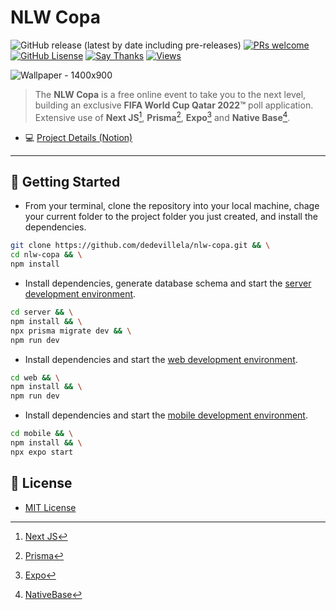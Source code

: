 # NLW Copa

 ![GitHub release (latest by date including pre-releases)](https://img.shields.io/github/v/release/dedevillela/nlw-copa?include_prereleases) [![PRs welcome][pr-badge]][pr-link] [![GitHub Lisense][gh-license-badge]][gh-license-link] [![Say Thanks][st-badge]][st-link] [![Views][views-badge]][views-link]

![Wallpaper - 1400x900](https://user-images.githubusercontent.com/3102096/200440974-1ba8df06-b946-4992-acc4-3670be2f2a4e.png)

> The **NLW Copa** is a free online event to take you to the next level, building an exclusive **FIFA World Cup Qatar 2022™** poll application. Extensive use of **Next JS**[^nextjs], **Prisma**[^prisma], **Expo**[^expo] and **Native Base**[^nativebase].

- 💻 [Project Details (Notion)](https://efficient-sloth-d85.notion.site/Trilha-Ignite-82e072f1d683490aa480e4a822357b35)

---

## 🚀 Getting Started

- From your terminal, clone the repository into your local machine, chage your current folder to the project folder you just created, and install the dependencies.

```sh
git clone https://github.com/dedevillela/nlw-copa.git && \
cd nlw-copa && \
npm install
```

- Install dependencies, generate database schema and start the [server development environment](./server/).

```sh
cd server && \
npm install && \
npx prisma migrate dev && \
npm run dev
```

- Install dependencies and start the [web development environment](./web/).

```sh
cd web && \
npm install && \
npm run dev
```

- Install dependencies and start the [mobile development environment](./mobile/).

```sh
cd mobile && \
npm install && \
npx expo start
```

## :memo: License

- [MIT License](LICENSE)

[^nextjs]: [Next JS](https://nextjs.org/)

[^prisma]: [Prisma](https://www.prisma.io/docs/)

[^expo]: [Expo](https://www.expo.io/)

[^nativebase]: [NativeBase](https://nativebase.io/)

[pr-badge]: https://img.shields.io/badge/PRs-welcome-brightgreen.svg

[pr-link]: ./CONTRIBUTING.md

[gh-license-badge]: https://img.shields.io/github/license/dedevillela/nlw-copa

[gh-license-link]: ./LICENSE

[st-badge]: https://img.shields.io/badge/SayThanks.io-%E2%98%BC-1EAEDB

[st-link]: https://saythanks.io/to/dedevillela/

[views-badge]: https://views.whatilearened.today/views/github/dedevillela/nlw-copa.svg

[views-link]: https://github.com/dedevillela/nlw-copa
